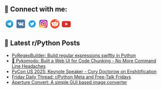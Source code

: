 ## 🔎 Connect with me:
[<img src="https://github.com/bullbesh/bullbesh/blob/main/images/Telegram.png" width="32" height="32" />](https://t.me/bullbesh)
[<img src="https://github.com/bullbesh/bullbesh/blob/main/images/VK.png" width="32" height="32" />](https://vk.com/bullbesh)
[<img src="https://github.com/bullbesh/bullbesh/blob/main/images/Twitter.png" width="32" height="32" />](https://twitter.com/bullbesh1)
[<img src="https://github.com/bullbesh/bullbesh/blob/main/images/Instagram.png" width="32" height="32" />](https://www.instagram.com/bullbesh)
[<img src="https://github.com/bullbesh/bullbesh/blob/main/images/Reddit.png" width="32" height="32" />](https://www.reddit.com/user/bullbesh)
[<img src="https://github.com/bullbesh/bullbesh/blob/main/images/YouTube.png" width="32" height="32" />](https://www.youtube.com/channel/UCtfjRs6uzgq5mfm8S06WTcg)

## 📕 Latest r/Python Posts
<!-- BLOG-POST-LIST:START -->
- [PyRegexBuilder: Build regular expressions swiftly in Python](https://www.reddit.com/r/Python/comments/1ktdjg0/pyregexbuilder_build_regular_expressions_swiftly/)
- [🦎 Pykomodo: Built a Web UI for Code Chunking - No More Command Line Headaches](https://www.reddit.com/r/Python/comments/1kt9s05/pykomodo_built_a_web_ui_for_code_chunking_no_more/)
- [PyCon US 2025: Keynote Speaker - Cory Doctorow on Enshitification](https://www.reddit.com/r/Python/comments/1kt8kxd/pycon_us_2025_keynote_speaker_cory_doctorow_on/)
- [Friday Daily Thread: r/Python Meta and Free-Talk Fridays](https://www.reddit.com/r/Python/comments/1kt5ud7/friday_daily_thread_rpython_meta_and_freetalk/)
- [Aperture Convert: A simple GUI based image converter](https://www.reddit.com/r/Python/comments/1ksx55v/aperture_convert_a_simple_gui_based_image/)
<!-- BLOG-POST-LIST:END -->
